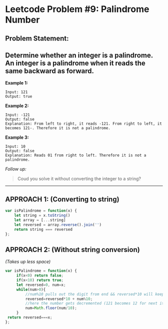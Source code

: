 # Leetcode Problem #9: Palindrome Number

## **Problem Statement:**

Determine whether an integer is a palindrome. An integer is a palindrome when it reads the same backward as forward.
---

**Example 1:**

```
Input: 121
Output: true
```

**Example 2:**

```
Input: -121
Output: false
Explanation: From left to right, it reads -121. From right to left, it becomes 121-. Therefore it is not a palindrome.
```

**Example 3:**

```
Input: 10
Output: false
Explanation: Reads 01 from right to left. Therefore it is not a palindrome.
```
_Follow up:_

> Coud you solve it without converting the integer to a string?
---

## **APPROACH 1:** (Converting to string)

```javascript
var isPalindrome = function(x) {
    let string = x.toString()
    let array = [...string]
    let reversed = array.reverse().join('')
    return string === reversed
};
```

## **APPROACH 2:** (Without string conversion)
_(Takes up less space)_

```javascript
var isPalindrome = function(x) {
     if(x<0) return false;
     if(x<10) return true;
     let reversed=0, num=x;
     while(num>0){
         //num%10 pulls out the digit from end && reversed*10 will keep adding the digits to form the number again
         reversed=reversed*10 + num%10;
         //here the number gets decremented (121 becomes 12 for next iteration)
         num=Math.floor(num/10);
     }
 return reversed===x;
};
```
